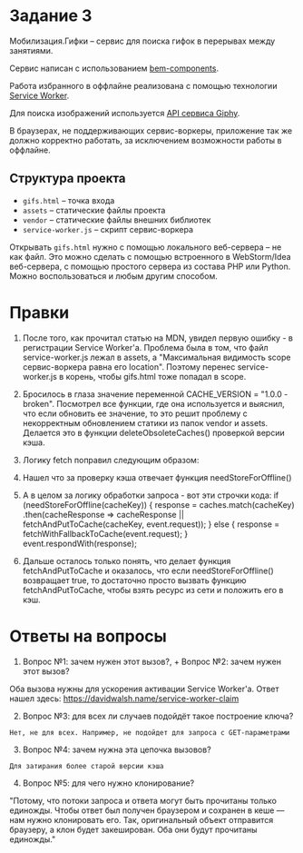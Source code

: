 # Задание 3

Мобилизация.Гифки – сервис для поиска гифок в перерывах между занятиями.

Сервис написан с использованием [bem-components](https://ru.bem.info/platform/libs/bem-components/5.0.0/).

Работа избранного в оффлайне реализована с помощью технологии [Service Worker](https://developer.mozilla.org/ru/docs/Web/API/Service_Worker_API/Using_Service_Workers).

Для поиска изображений используется [API сервиса Giphy](https://github.com/Giphy/GiphyAPI).

В браузерах, не поддерживающих сервис-воркеры, приложение так же должно корректно работать,
за исключением возможности работы в оффлайне.

## Структура проекта

  * `gifs.html` – точка входа
  * `assets` – статические файлы проекта
  * `vendor` –  статические файлы внешних библиотек
  * `service-worker.js` – скрипт сервис-воркера

Открывать `gifs.html` нужно с помощью локального веб-сервера – не как файл.
Это можно сделать с помощью встроенного в WebStorm/Idea веб-сервера, с помощью простого сервера
из состава PHP или Python. Можно воспользоваться и любым другим способом.

# Правки
1. После того, как прочитал статью на MDN, увидел первую ошибку - в регистрации Service Worker'а. Проблема была в том, что файл service-worker.js лежал в assets, а "Максимальная видимость scope сервис-воркера равна его location". Поэтому перенес service-worker.js в корень, чтобы gifs.html тоже попадал в scope.

2. Бросилось в глаза значение переменной CACHE_VERSION = "1.0.0 - broken". Посмотрел все функции, где она используется и выяснил, что если обновить ее значение, то это решит проблему с некорректным обновлением статики из папок vendor и assets. Делается это в функции deleteObsoleteCaches() проверкой версии кэша.

3. Логику fetch поправил следующим образом:
  1. Нашел что за проверку кэша отвечает функция needStoreForOffline()
  2. А в целом за логику обработки запроса  - вот эти строчки кода:
    if (needStoreForOffline(cacheKey)) {
        response = caches.match(cacheKey)
          .then(cacheResponse => cacheResponse || fetchAndPutToCache(cacheKey, event.request));
        } else {
            response = fetchWithFallbackToCache(event.request);
            }
        event.respondWith(response);
  3. Дальше осталось только понять, что делает функция fetchAndPutToCache и оказалось, что если needStoreForOffline() возвращает true, то достаточно просто вызвать функцию fetchAndPutToCache, чтобы взять ресурс из сети и положить его в кэш.

# Ответы на вопросы
  1. Вопрос №1: зачем нужен этот вызов?, + Вопрос №2: зачем нужен этот вызов?

  Оба вызова нужны для ускорения активации Service Worker'а. Ответ нашел здесь: https://davidwalsh.name/service-worker-claim

  2. Вопрос №3: для всех ли случаев подойдёт такое построение ключа?

    Нет, не для всех. Например, не подойдет для запроса с GET-параметрами

  3. Вопрос №4: зачем нужна эта цепочка вызовов?

    Для затирания более старой версии кэша
  4. Вопрос №5: для чего нужно клонирование?

  "Потому, что потоки запроса и ответа могут быть прочитаны только единожды. Чтобы ответ был получен браузером и сохранен в кеше — нам нужно клонировать его. Так, оригинальный объект отправится браузеру, а клон будет закеширован. Оба они будут прочитаны единожды."
